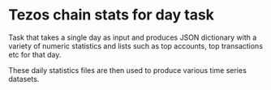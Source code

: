 # Tezos chain stats for day task

Task that takes a single day as input and produces JSON dictionary with a variety of numeric statistics and lists such as top accounts, top transactions etc for that day.

These daily statistics files are then used to produce various time series datasets. 